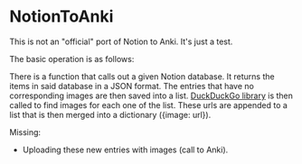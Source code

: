# NotionToAnki

This is not an "official" port of Notion to Anki. It's just a test. 

The basic operation is as follows:

There is a function that calls out a given Notion database. It returns the items in said database in a JSON format. The entries that have no corresponding images are then saved into a list. [DuckDuckGo library](https://github.com/deedy5/duckduckgo_search) is then called to find images for each one of the list. These urls are appended to a list that is then merged into a dictionary ({image: url}). 

Missing: 
- Uploading these new entries with images (call to Anki).  

